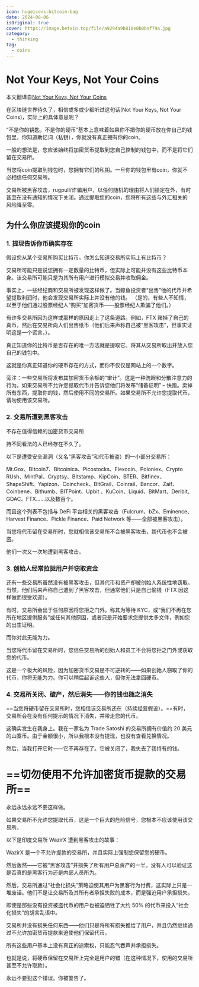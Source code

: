 ```yaml
---
icon: hugeicons:bitcoin-bag
date: 2024-08-06
isOriginal: true
cover: https://image.betxin.top/file/a9294a9b810e0b0baf79a.jpg
category:
  - thinking
tag:
  - coins
---
```


# Not Your Keys, Not Your Coins

本文翻译自[Not Your Keys, Not Your Coins](https://lifemathmoney.com/not-your-keys-not-your-coins-explained-for-noobs/)

<!-- more -->

在区块链世界待久了，相信或多或少都听过这句话(Not Your Keys, Not Your Coins)，实际上的具体意思呢？

“不是你的钥匙，不是你的硬币”基本上意味着如果你不把你的硬币放在你自己的钱包里，你知道助忆词（私钥），你就没有真正拥有你的coin。

一般的想法是，您应该始终将加密货币提取到您自己控制的钱包中，而不是将它们留在交易所。

当您将coin提取到钱包时，您拥有它们的私钥。一旦你的钱包里有coin，你就不必相信任何交易所。

交易所被黑客攻击，rugpull/诈骗用户，以任何随机的理由将人们锁定在外，有时甚至在没有通知的情况下关闭。通过提取您的coin，您将所有这些与外汇相关的风险降至零。

## 为什么你应该提现你的coin

### 1. 提现告诉你币确实存在

假设您从某个交易所购买比特币。你怎么知道交易所实际上有比特币？

交易所可能只是说您拥有一定数量的比特币，但实际上可能并没有这些比特币本身。该交易所可能只是为其所有用户进行模拟交易并收取佣金。

事实上，一些经纪商和交易所被发现这样做了。当鲸鱼投资者“出售”他的代币并希望提取利润时，他会发现交易所实际上并没有他的钱。 （是的，有些人不知情，以至于他们通过股票经纪人“购买”加密货币——股票经纪人欺骗了他们。）

有许多交易所因为这样或那样的原因走上了这条道路。例如，FTX 赌掉了自己的真币，然后在交易所向人们出售纸币（他们后来声称自己被“黑客攻击”，但事实证明这是一个谎言。）。

真正知道你的比特币是否存在的唯一方法就是提取它。将其从交易所取出并放入您自己的钱包中。

这就是你真正知道你的硬币存在的方式，而你不仅仅是网站上的一个数字。

旁注：一些交易所将发布其加密货币余额的“审计”。这是一种洗眼和分散注意力的行为。如果交易所不允许您提取代币并告诉您他们将发布“储备证明” – 快跑。卖掉所有东西，提取你的钱，然后使用不同的交易所。如果交易所不允许您提取代币，请勿使用该交易所。

### 2. 交易所遭到黑客攻击

不存在值得信赖的加密货币交易所

持不同看法的人已经存在不久了。

以下是遭受安全漏洞（又名“黑客攻击”和代币被盗）的一小部分交易所：

Mt.Gox、BItcoin7、Bitcoinica、Picostocks、Flexcoin、Poloniex、Crypto RUsh、MintPal、Cryptsy、BItstamp、KipCoin、BTER、Bitfinex、ShapeShift、Yapizon、Coincheck、BitGrail、Coinrail、Bancor、Zaif、Coinbene、Bithumb、BITPoint、Upbit 、KuCoin、Liquid、BitMart、Deribit、GDAC、FTX……以及数百个。

而且这个列表不包括与 DeFi 平台相关的黑客攻击（Fulcrum、bZx、Eminence、Harvest Finance、Pickle Finance、Paid Network 等——全部被黑客攻击）。

当您将代币留在交易所时，您就相信该交易所不会被黑客攻击，其代币也不会被盗。

他们一次又一次地遭到黑客攻击。

### 3. 创始人经常拉拢用户并窃取资金

还有一些交易所虽然没有被黑客攻击，但其代币和资产却被创始人系统性地窃取。当然，他们后来声称自己遭到了黑客攻击，但通常他们只是自己偷钱（FTX 因这样做而很受欢迎）。

有时，交易所会出于任何原因将您拒之门外。称其为等待 KYC，或“我们不再在您所在地区提供服务”或任何其他原因，或者只是开始要求您提供太多文件，例如您的出生证明。

而你对此无能为力。

当您将代币留在交易所时，您信任交易所的创始人和员工不会将您拒之门外或窃取您的代币。

这是一个极大的风险，因为加密货币交易是不可逆转的——如果创始人窃取了你的代币，你将无能为力。你可以稍后起诉这些人，但你无法拿回硬币。

### 4. 交易所关闭、破产，然后消失——你的钱也随之消失

==当您将硬币留在交易所时，您相信该交易所还在（持续经营假设）。==有时，交易所会在没有任何提示的情况下消失，并带走您的代币。

这确实发生在我身上。我在一家名为 Trade Satoshi 的交易所拥有价值约 20 美元的山寨币。由于金额很小，所以我根本没有提现，也没有查看兑换情况。

然后，当我打开它时——它不再存在了。它被关闭了，我失去了我持有的钱。

# ==切勿使用不允许加密货币提款的交易所==


永远永远永远不要这样做。

如果交易所不允许您提取代币，这是一个巨大的危险信号，您根本不应该使用该交易所。

以下是印度交易所 WazirX 遭到黑客攻击的故事：

WazirX 是一个不允许提款的交易所，并且实际上强制您保留您的硬币。

然后轰然——它被“黑客攻击”并损失了所有用户总资产的一半。没有人可以验证这是否真的是黑客行为还是内部人员所为。

然后，交易所通过“社会化损失”策略迫使其用户为黑客行为付费，这实际上只是一堆废话。他们不是让交易所及其所有者承担失败的成本，而是强迫用户承担损失。

即使是那些没有投资被盗代币的用户也被迫牺牲了大约 50% 的代币来投入“社会化损失”的胡言乱语中。

交易所并没有损失任何东西——他们只是将所有损失推给了用户，并且仍然继续通过不允许加密货币提款来迫使他们保留代币。

所有这些用户基本上没有真正的追索权，只能忍气吞声并承担损失。

也就是说，将硬币保留在交易所上完全是用户的错（在这种情况下，使用的交易所甚至不允许取款）。

永远不要犯这个错误。你被警告了。






